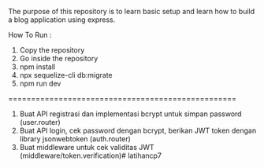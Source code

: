 The purpose of this repository is to learn basic setup and learn how to build a blog application using express. 

How To Run : 
1. Copy the repository
2. Go inside the repository
3. npm install
4. npx sequelize-cli db:migrate
5. npm run dev


==================================================
1. Buat API registrasi dan implementasi bcrypt untuk simpan password (user.router)
2. Buat API login, cek password dengan bcrypt, berikan JWT token dengan library jsonwebtoken (auth.router)
3. Buat middleware untuk cek validitas JWT (middleware/token.verification)# latihancp7
